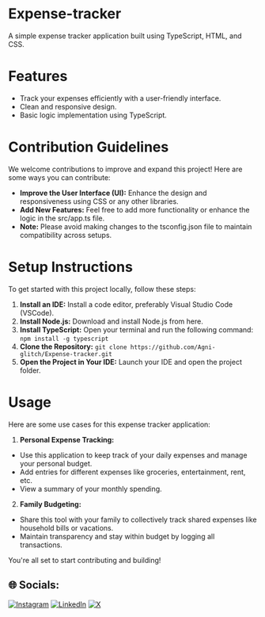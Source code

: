 # Expense-tracker
A simple expense tracker application built using TypeScript, HTML, and CSS.

# Features
- Track your expenses efficiently with a user-friendly interface.
- Clean and responsive design.
- Basic logic implementation using TypeScript.

# Contribution Guidelines
We welcome contributions to improve and expand this project! Here are some ways you can contribute:

- **Improve the User Interface (UI):** Enhance the design and responsiveness using CSS or any other libraries.
- **Add New Features:** Feel free to add more functionality or enhance the logic in the src/app.ts file.
- **Note:** Please avoid making changes to the tsconfig.json file to maintain compatibility across setups.

# Setup Instructions
To get started with this project locally, follow these steps:

1) **Install an IDE:** Install a code editor, preferably Visual Studio Code (VSCode).
2) **Install Node.js:** Download and install Node.js from here.
3) **Install TypeScript:** Open your terminal and run the following command:
``npm install -g typescript``
4) **Clone the Repository:**
``git clone https://github.com/Agni-glitch/Expense-tracker.git
``
5) **Open the Project in Your IDE:** Launch your IDE and open the project folder.

# Usage
Here are some use cases for this expense tracker application:

1) **Personal Expense Tracking:**

- Use this application to keep track of your daily expenses and manage your personal budget.
- Add entries for different expenses like groceries, entertainment, rent, etc.
- View a summary of your monthly spending.

2) **Family Budgeting:**

- Share this tool with your family to collectively track shared expenses like household bills or vacations.
- Maintain transparency and stay within budget by logging all transactions.

You're all set to start contributing and building!

## 🌐 Socials:
[![Instagram](https://img.shields.io/badge/Instagram-%23E4405F.svg?logo=Instagram&logoColor=white)](https://instagram.com/god_of_fire.17149) [![LinkedIn](https://img.shields.io/badge/LinkedIn-%230077B5.svg?logo=linkedin&logoColor=white)](https://www.linkedin.com/in/agni-roybar-a56508293/) [![X](https://img.shields.io/badge/X-black.svg?logo=X&logoColor=white)](https://x.com/Agni17149)
